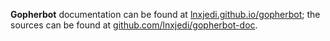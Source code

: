 **Gopherbot** documentation can be found at [lnxjedi.github.io/gopherbot](https://lnxjedi.github.io/gopherbot/); the sources can be found at [github.com/lnxjedi/gopherbot-doc](https://github.com/lnxjedi/gopherbot-doc).

